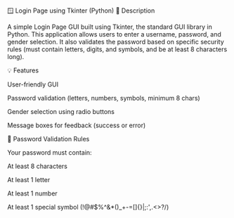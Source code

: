 🪟 Login Page using Tkinter (Python)
📖 Description

A simple Login Page GUI built using Tkinter, the standard GUI library in Python.
This application allows users to enter a username, password, and gender selection.
It also validates the password based on specific security rules (must contain letters, digits, and symbols, and be at least 8 characters long).

💡 Features

User-friendly GUI

Password validation (letters, numbers, symbols, minimum 8 chars)

Gender selection using radio buttons

Message boxes for feedback (success or error)

🧰 Password Validation Rules

Your password must contain:

At least 8 characters

At least 1 letter

At least 1 number

At least 1 special symbol (!@#$%^&*()_+-=[]{}|;:',.<>?/)
